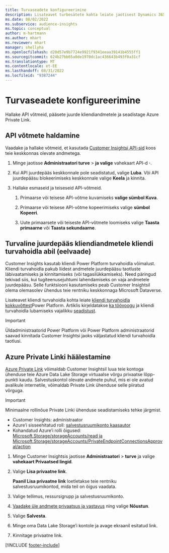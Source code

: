 ```yaml
---
title: Turvaseadete konfigureerimine
description: Lisateavet turbesätete kohta leiate jaotisest Dynamics 365 Customer Insights.
ms.date: 08/02/2022
ms.subservice: audience-insights
ms.topic: conceptual
author: m-hartmann
ms.author: mhart
ms.reviewer: mhart
manager: shellyha
ms.openlocfilehash: d20d57e9b7724e9921f9341eeaa39141b4555ff1
ms.sourcegitcommit: 624b27bb65a0de1970dc1ac436643b493f0a31cf
ms.translationtype: MT
ms.contentlocale: et-EE
ms.lasthandoff: 08/31/2022
ms.locfileid: "9387244"
---
```

# <a name="configure-security-settings"></a>Turvaseadete konfigureerimine

Hallake API võtmeid, pääsete juurde kliendiandmetele ja seadistage Azure Private Link.

## <a name="manage-api-keys"></a>API võtmete haldamine

Vaadake ja hallake võtmeid, et kasutada [Customer Insightsi API-sid](apis.md) koos teie keskkonnas olevate andmetega.

1. Minge jaotisse **Administraatori turve** > **ja valige** vahekaart API-d **·**.

1. Kui API juurdepääs keskkonnale pole seadistatud, valige **Luba**. Või API juurdepääsu blokeerimiseks keskkonnale valige **Keela** ja kinnita.

1. Hallake esmaseid ja teiseseid API-võtmeid.

   1. Primaarse või teisese API-võtme kuvamiseks **valige sümbol Kuva**.

   1. Primaarse või teisese API-võtme kopeerimiseks valige **sümbol Kopeeri**.

   1. Uute primaarsete või teiseste API-võtmete loomiseks valige **Taasta primaarne** või **Taasta sekundaarne**.

## <a name="securely-access-customer-data-with-customer-lockbox-preview"></a>Turvaline juurdepääs kliendiandmetele kliendi turvahoidla abil (eelvaade)

Customer Insights kasutab kliendi Power Platform turvahoidla võimalust. Kliendi turvahoidla pakub liidest andmetele juurdepääsu taotluste läbivaatamiseks ja kinnitamiseks (või tagasilükkamiseks). Need päringud tekivad siis, kui tugiteenusejuhtumi lahendamiseks on vaja andmetele juurdepääsu. Selle funktsiooni kasutamiseks peab Customer Insightsil olema olemasolev ühendus teie rentniku keskkonnaga Microsoft Dataverse.

Lisateavet kliendi turvahoidla kohta leiate [kliendi turvahoidla kokkuvõttest](/power-platform/admin/about-lockbox#summary)Power Platform. Artiklis kirjeldatakse [ka töövoogu](/power-platform/admin/about-lockbox#workflow) ja kliendi turvahoidla lubamiseks vajalikku [seadistust](/power-platform/admin/about-lockbox#enable-the-lockbox-policy).

> [!IMPORTANT]
> Üldadministraatorid Power Platform või Power Platform administraatorid saavad kinnitada Customer Insightsi jaoks väljastatud kliendi turvahoidla taotlusi.

## <a name="set-up-an-azure-private-link"></a>Azure Private Linki häälestamine

[Azure Private Link](/azure/private-link/private-link-overview) võimaldab Customer Insightsil luua teie kontoga ühenduse teie Azure Data Lake Storage virtuaalse võrgu privaatse lõpp-punkti kaudu. Salvestuskontol olevate andmete puhul, mis ei ole avatud avalikule internetile, võimaldab Private Link ühenduse selle piiratud võrguga.

> [!IMPORTANT]
> Minimaalne rollinõue Private Linki ühenduse seadistamiseks tehke järgmist.
>
> - Customer Insights: administraator
> - Azure’i sisseehitatud roll: [salvestusruumikonto kaasautor](/azure/role-based-access-control/built-in-roles#storage-account-contributor)
> - Kohandatud Azure’i rolli õigused: [Microsoft.Storage/storageAccounts/read ja Microsoft.Storage/storageAccounts/PrivateEndpointConnectionsApproval/action](/azure/role-based-access-control/resource-provider-operations#microsoftstorage)

1. Minge Customer Insightsis jaotisse **Administraatori** > **turve** ja valige **vahekaart Privaatsed lingid**.

1. Valige **Lisa privaatne link**.

   **Paanil Lisa privaatne link** loetletakse teie rentniku salvestusruumikontod, mida teil on õigus vaadata.

1. Valige tellimus, ressursigrupp ja salvestusruumikonto.

1. [Vaadake üle andmete privaatsus ja vastavus](connections.md#data-privacy-and-compliance) ning valige **Nõustun**.

1. Valige **Salvesta**.

1. Minge oma Data Lake Storage’i kontole ja avage ekraanil esitatud link.

1. Kinnitage privaatne link.


[!INCLUDE [footer-include](includes/footer-banner.md)]
